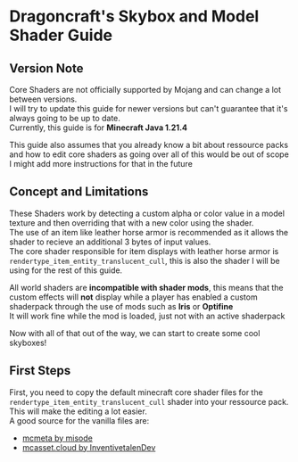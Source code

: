 # Dragoncraft's Skybox and Model Shader Guide

## Version Note
Core Shaders are not officially supported by Mojang and can change a lot between versions.  
I will try to update this guide for newer versions but can't guarantee that it's always going to be up to date.  
Currently, this guide is for **Minecraft Java 1.21.4**  

This guide also assumes that you already know a bit about ressource packs and how to edit core shaders as going over all of this would be out of scope  
I might add more instructions for that in the future

## Concept and Limitations

These Shaders work by detecting a custom alpha or color value in a model texture and then overriding that with a new color using the shader.  
The use of an item like leather horse armor is recommended as it allows the shader to recieve an additional 3 bytes of input values.   
The core shader responsible for item displays with leather horse armor is `rendertype_item_entity_translucent_cull`, this is also the shader I will be using for the rest of this guide.  


All world shaders are **incompatible with shader mods**, this means that the custom effects will **not** display while a player has enabled a custom shaderpack through the use of mods such as **Iris** or **Optifine**  
It will work fine while the mod is loaded, just not with an active shaderpack

Now with all of that out of the way, we can start to create some cool skyboxes!
## First Steps
First, you need to copy the default minecraft core shader files for the `rendertype_item_entity_translucent_cull` shader into your ressource pack.  
This will make the editing a lot easier.   
A good source for the vanilla files are:  

- [mcmeta by misode](https://github.com/misode/mcmeta/tree/assets/assets/minecraft/shaders/core) 
- [mcasset.cloud by InventivetalenDev](https://mcasset.cloud/1.21.4/assets/minecraft/shaders/core) 